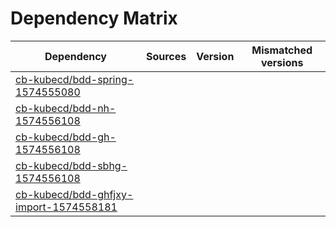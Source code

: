 # Dependency Matrix

Dependency | Sources | Version | Mismatched versions
---------- | ------- | ------- | -------------------
[cb-kubecd/bdd-spring-1574555080](https://github.com/cb-kubecd/bdd-spring-1574555080.git) |  | []() | 
[cb-kubecd/bdd-nh-1574556108](https://github.com/cb-kubecd/bdd-nh-1574556108.git) |  | []() | 
[cb-kubecd/bdd-gh-1574556108](https://github.com/cb-kubecd/bdd-gh-1574556108.git) |  | []() | 
[cb-kubecd/bdd-sbhg-1574556108](https://github.com/cb-kubecd/bdd-sbhg-1574556108.git) |  | []() | 
[cb-kubecd/bdd-ghfjxy-import-1574558181](https://github.com/cb-kubecd/bdd-ghfjxy-import-1574558181.git) |  | []() | 
